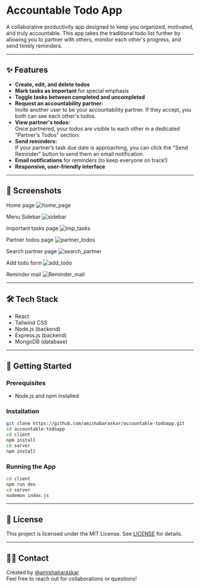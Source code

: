 # Accountable Todo App

A collaborative productivity app designed to keep you organized, motivated, and truly accountable. This app takes the traditional todo list further by allowing you to partner with others, monitor each other's progress, and send timely reminders.

---

## ✨ Features

- **Create, edit, and delete todos**
- **Mark tasks as important** for special emphasis
- **Toggle tasks between completed and uncompleted**
- **Request an accountability partner:**  
  Invite another user to be your accountability partner. If they accept, you both can see each other's todos.
- **View partner's todos:**  
  Once partnered, your todos are visible to each other in a dedicated "Partner's Todos" section.
- **Send reminders:**  
  If your partner’s task due date is approaching, you can click the "Send Reminder" button to send them an email notification.
- **Email notifications** for reminders (to keep everyone on track!)
- **Responsive, user-friendly interface**

---

## 📸 Screenshots

Home page
![home_page](https://github.com/user-attachments/assets/e548ba6c-fd03-4a1f-bc89-0b00cc64717d)

Menu Sidebar
![sidebar](https://github.com/user-attachments/assets/82208cec-9051-4fae-99c7-bb01317ee2f1)

Important tasks page
![imp_tasks](https://github.com/user-attachments/assets/769b9cc0-8538-45a6-85db-1649d82b706f)

Partner todos page
![partner_todos](https://github.com/user-attachments/assets/b0a399f1-f68e-4baa-afb5-a3fab59bf373)

Search partner page
![search_partner](https://github.com/user-attachments/assets/4adc4ee6-7185-4280-84ce-724016d8c875)

Add todo form
![add_todo](https://github.com/user-attachments/assets/ab74396e-25fa-4488-ad47-136e3ae35bcc)

Reminder mail
![Reminder_mail](https://github.com/user-attachments/assets/8a441c0f-f5e9-4264-9c4b-16cfb1613f1c)

---

## 🛠️ Tech Stack

- React
- Tailwind CSS
- Node.js (backend)
- Express.js (backend)
- MongoDB (database)

---

## 🏁 Getting Started

### Prerequisites

- Node.js and npm installed

### Installation

```bash
git clone https://github.com/amishabaraskar/accountable-todoapp.git
cd accountable-todoapp
cd client
npm install
cd server
npm install
```

### Running the App

```bash
cd client
npm run dev   
cd server
nodemon index.js    
```

---
## 📄 License

This project is licensed under the MIT License. See [LICENSE](LICENSE) for details.

---

## 🙋‍♀️ Contact

Created by [@amishabaraskar](https://github.com/amishabaraskar)  
Feel free to reach out for collaborations or questions!
